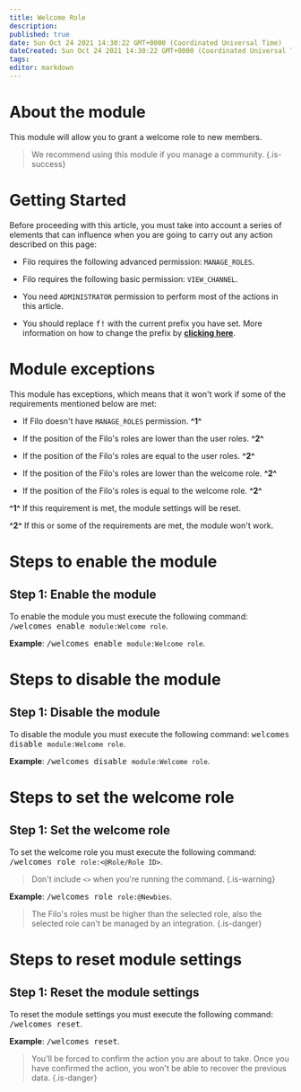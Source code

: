 ```yaml
---
title: Welcome Role
description:
published: true
date: Sun Oct 24 2021 14:30:22 GMT+0000 (Coordinated Universal Time)
dateCreated: Sun Oct 24 2021 14:30:22 GMT+0000 (Coordinated Universal Time)
tags:
editor: markdown
---
```


# About the module

This module will allow you to grant a welcome role to new members.

> We recommend using this module if you manage a community.
{.is-success}

# Getting Started

Before proceeding with this article, you must take into account a series of elements that can influence when you are going to carry out any action described on this page:

- Filo requires the following advanced permission: ``MANAGE_ROLES``.

- Filo requires the following basic permission: ``VIEW_CHANNEL``.

- You need ``ADMINISTRATOR`` permission to perform most of the actions in this article.
- You should replace <kbd>f!</kbd> with the current prefix you have set. More information on how to change the prefix by **[clicking here](https://wiki.filobot.xyz/en/modules/prefix)**.

# Module exceptions

This module has exceptions, which means that it won't work if some of the requirements mentioned below are met:

- If Filo doesn't have ``MANAGE_ROLES`` permission. **^1^**

- If the position of the Filo's roles are lower than the user roles. **^2^**

- If the position of the Filo's roles are equal to the user roles. **^2^**

- If the position of the Filo's roles are lower than the welcome role. **^2^**

- If the position of the Filo's roles is equal to the welcome role. **^2^**

**^1^** If this requirement is met, the module settings will be reset.

**^2^** If this or some of the requirements are met, the module won't work.

# Steps to enable the module

## **Step 1**: Enable the module

To enable the module you must execute the following command: <kbd>/welcomes enable ``module:Welcome role``</kbd>.

**Example**: <kbd>/welcomes enable ``module:Welcome role``</kbd>.

# Steps to disable the module

## **Step 1**: Disable the module

To disable the module you must execute the following command: <kbd>welcomes disable ``module:Welcome role``</kbd>.

**Example**: <kbd>/welcomes disable ``module:Welcome role``</kbd>.

# Steps to set the welcome role

## **Step 1**: Set the welcome role

To set the welcome role you must execute the following command: <kbd>/welcomes role ``role:<@Role/Role ID>``</kbd>.

> Don't include ``<>`` when you're running the command.
{.is-warning}

**Example**: <kbd>/welcomes role ``role:@Newbies``</kbd>.

> The Filo's roles must be higher than the selected role, also the selected role can't be managed by an integration.
{.is-danger}

# Steps to reset module settings

## **Step 1**: Reset the module settings

To reset the module settings you must execute the following command: <kbd>/welcomes reset</kbd>.

**Example**: <kbd>/welcomes reset</kbd>.

> You'll be forced to confirm the action you are about to take. Once you have confirmed the action, you won't be able to recover the previous data.
{.is-danger}
